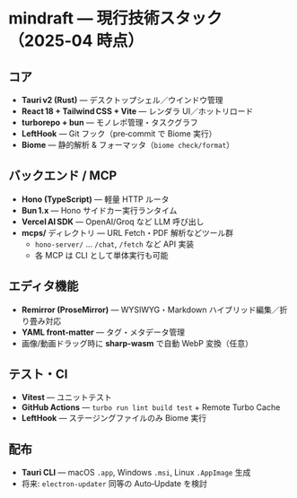 # mindraft — 現行技術スタック（2025‑04 時点）
 
## コア
- **Tauri v2 (Rust)** — デスクトップシェル／ウインドウ管理  
- **React 18 + Tailwind CSS + Vite** — レンダラ UI／ホットリロード  
- **turborepo + bun** — モノレポ管理・タスクグラフ  
- **LeftHook** — Git フック（pre‑commit で Biome 実行）  
- **Biome** — 静的解析 & フォーマッタ（`biome check/format`）
 
## バックエンド / MCP
- **Hono (TypeScript)** — 軽量 HTTP ルータ  
- **Bun 1.x** — Hono サイドカー実行ランタイム  
- **Vercel AI SDK** — OpenAI/Groq など LLM 呼び出し  
- **mcps/** ディレクトリ — URL Fetch・PDF 解析などツール群  
  - `hono-server/` … `/chat`, `/fetch` など API 実装  
  - 各 MCP は CLI として単体実行も可能
 
## エディタ機能
- **Remirror (ProseMirror)** — WYSIWYG・Markdown ハイブリッド編集／折り畳み対応  
- **YAML front‑matter** — タグ・メタデータ管理  
- 画像/動画ドラッグ時に **sharp‑wasm** で自動 WebP 変換（任意）
 
## テスト・CI
- **Vitest** — ユニットテスト  
- **GitHub Actions** — `turbo run lint build test` + Remote Turbo Cache  
- **LeftHook** — ステージングファイルのみ Biome 実行
 
## 配布
- **Tauri CLI** — macOS `.app`, Windows `.msi`, Linux `.AppImage` 生成  
- 将来: `electron-updater` 同等の Auto‑Update を検討